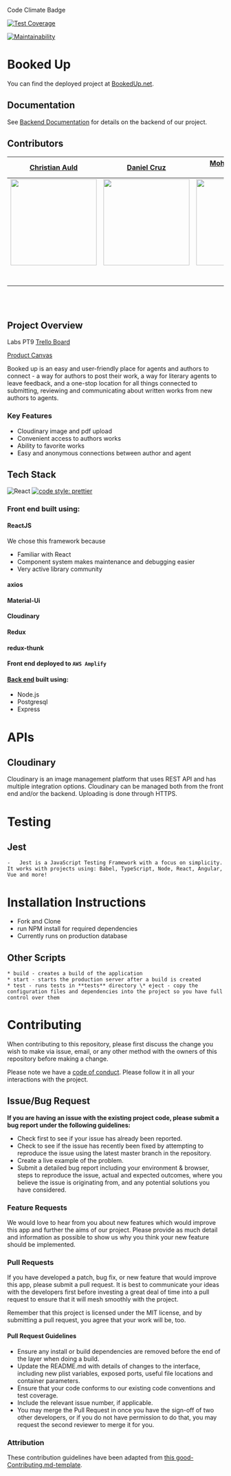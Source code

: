 Code Climate Badge

[![Test Coverage](https://api.codeclimate.com/v1/badges/d1b4843c0a345d18324f/test_coverage)](https://codeclimate.com/github/Lambda-School-Labs/booked-up-fe/test_coverage)

[![Maintainability](https://api.codeclimate.com/v1/badges/a7102654cee73af9a6e2/maintainability)](https://codeclimate.com/github/Lambda-School-Labs/booked-up-fe/maintainability)


#  Booked Up

You can find the deployed project at [BookedUp.net](https://bookedup.net).

## Documentation

See [Backend Documentation](https://github.com/Lambda-School-Labs/booked-up-be/blob/master/README.md) for details on the backend of our project.

## Contributors


|                                       [Christian Auld](https://github.com/)                                        |                                       [Daniel Cruz](https://github.com/)                                        |                                       [Mohammad Shafi Masoumi](https://github.com/)                                        |                                       [Derek Glynn](https://github.com/wolfwood87)                                        |                                       [Nathan Loveless](https://github.com/)                                        |
| :-----------------------------------------------------------------------------------------------------------: | :-----------------------------------------------------------------------------------------------------------: | :-----------------------------------------------------------------------------------------------------------: | :-----------------------------------------------------------------------------------------------------------: | :-----------------------------------------------------------------------------------------------------------: |
|                      [<img src="https://www.dalesjewelers.com/wp-content/uploads/2018/10/placeholder-silhouette-male.png" width = "200" />](https://github.com/)                       |                      [<img src="https://avatars0.githubusercontent.com/u/52811884?s=400&u=926f9ebd56b68e5be070d94be4199b4afa4a9dbe&v=4" width = "200" />](https://github.com/)                       |                      [<img src="https://www.dalesjewelers.com/wp-content/uploads/2018/10/placeholder-silhouette-male.png" width = "200" />](https://github.com/)                       |                      [<img src="https://avatars3.githubusercontent.com/u/48306976?s=460&u=f8746fdb660c8f2aea575bd6995e48e2a534f477&v=4" width = "200" />](https://github.com/wolfwood87)                       |                      [<img src="https://avatars2.githubusercontent.com/u/51862134?s=400&u=8fafe29cd257fef63b7b0f3d1682e6eea17f1bec&v=4" width = "200" />](https://github.com/)                       |
|                 [<img src="https://github.com/favicon.ico" width="15"> ](https://github.com/)                 |            [<img src="https://github.com/favicon.ico" width="15"> ](https://github.com/danielcruz1)             |           [<img src="https://github.com/favicon.ico" width="15"> ](https://github.com/Mister-Corn)            |          [<img src="https://github.com/favicon.ico" width="15"> ](https://github.com/wolfwood87)           |            [<img src="https://github.com/favicon.ico" width="15"> ](https://github.com/wvandolah)             |
| [ <img src="https://static.licdn.com/sc/h/al2o9zrvru7aqj8e1x2rzsrca" width="15"> ](https://www.linkedin.com/) | [ <img src="https://static.licdn.com/sc/h/al2o9zrvru7aqj8e1x2rzsrca" width="15"> ](https://www.linkedin.com/in/danielpcruz) | [ <img src="https://static.licdn.com/sc/h/al2o9zrvru7aqj8e1x2rzsrca" width="15"> ](https://www.linkedin.com/) | [ <img src="https://static.licdn.com/sc/h/al2o9zrvru7aqj8e1x2rzsrca" width="15"> ](https://www.linkedin.com/in/derek-glynn) | [ <img src="https://www.linkedin.com/in/nathanloveless/"> ](https://www.linkedin.com/) |

<br>
<br>






## Project Overview

 Labs PT9 [Trello Board](https://trello.com/b/wIkEvDjX/labspt9-booked-up)

 [Product Canvas](https://www.notion.so/Vision-Problem-Objectives-fe806f460861498d92169d4a28a8cbe6)

Booked up is an easy and user-friendly place for agents and authors to connect - a way for authors to post their work, a way for literary agents to leave feedback, and a one-stop location for all things connected to submitting, reviewing and communicating about written works from new authors to agents.


###  Key Features

-    Cloudinary image and pdf upload
-    Convenient access to authors works
-    Ability to favorite works
-    Easy and anonymous connections between author and agent

##  Tech Stack

![React](https://img.shields.io/badge/react-v16.7.0--alpha.2-blue.svg)
[![code style: prettier](https://img.shields.io/badge/code_style-prettier-ff69b4.svg?style=flat-square)](https://github.com/prettier/prettier)
### Front end built using:

#### ReactJS

We chose this framework because
-   Familiar with React
-   Component system makes maintenance and debugging easier
-   Very active library community

#### axios

#### Material-Ui

#### Cloudinary

#### Redux

#### redux-thunk

#### Front end deployed to `AWS Amplify`

#### [Back end](https://github.com/Lambda-School-Labs/booked-up-be) built using:


-    Node.js
-    Postgresql
-    Express



# APIs

##  Cloudinary

Cloudinary is an image management platform that uses REST API and has multiple integration options. Cloudinary can be managed both from the front end and/or the backend. Uploading is done through HTTPS.


#  Testing

## Jest
    -   Jest is a JavaScript Testing Framework with a focus on simplicity. It works with projects using: Babel, TypeScript, Node, React, Angular, Vue and more!

#  Installation Instructions

-   Fork and Clone
-   run NPM install for required dependencies
-   Currently runs on production database

## Other Scripts


    * build - creates a build of the application
    * start - starts the production server after a build is created
    * test - runs tests in **tests** directory \* eject - copy the configuration files and dependencies into the project so you have full control over them

# Contributing

When contributing to this repository, please first discuss the change you wish to make via issue, email, or any other method with the owners of this repository before making a change.

Please note we have a [code of conduct](./CODE_OF_CONDUCT.md). Please follow it in all your interactions with the project.

## Issue/Bug Request
   
 **If you are having an issue with the existing project code, please submit a bug report under the following guidelines:**
 - Check first to see if your issue has already been reported.
 - Check to see if the issue has recently been fixed by attempting to reproduce the issue using the latest master branch in the repository.
 - Create a live example of the problem.
 - Submit a detailed bug report including your environment & browser, steps to reproduce the issue, actual and expected outcomes,  where you believe the issue is originating from, and any potential solutions you have considered.

### Feature Requests

We would love to hear from you about new features which would improve this app and further the aims of our project. Please provide as much detail and information as possible to show us why you think your new feature should be implemented.

### Pull Requests

If you have developed a patch, bug fix, or new feature that would improve this app, please submit a pull request. It is best to communicate your ideas with the developers first before investing a great deal of time into a pull request to ensure that it will mesh smoothly with the project.

Remember that this project is licensed under the MIT license, and by submitting a pull request, you agree that your work will be, too.

#### Pull Request Guidelines

- Ensure any install or build dependencies are removed before the end of the layer when doing a build.
- Update the README.md with details of changes to the interface, including new plist variables, exposed ports, useful file locations and container parameters.
- Ensure that your code conforms to our existing code conventions and test coverage.
- Include the relevant issue number, if applicable.
- You may merge the Pull Request in once you have the sign-off of two other developers, or if you do not have permission to do that, you may request the second reviewer to merge it for you.

### Attribution

These contribution guidelines have been adapted from [this good-Contributing.md-template](https://gist.github.com/PurpleBooth/b24679402957c63ec426).


